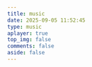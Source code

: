 ```yaml
---
title: music
date: 2025-09-05 11:52:45
type: music
aplayer: true
top_img: false
comments: false
aside: false
---
```

